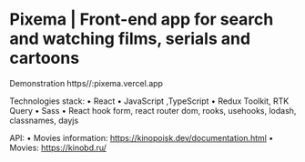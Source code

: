 # Pixema | Front-end app for search and watching films, serials and cartoons
Demonstration https//:pixema.vercel.app

Technologies stack: 
• React
• JavaScript ,TypeScript
• Redux Toolkit, RTK Query
• Sass
• React hook form, react router dom, rooks, usehooks, lodash, classnames, dayjs

API: 
• Movies information: https://kinopoisk.dev/documentation.html
• Movies: https://kinobd.ru/
